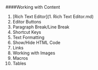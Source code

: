 ####Working with Content
1. [Rich Text Editor](1. Rich Text Editor.md)
  1. Editor Buttons
  2. Paragraph Break/Line Break
  3. Shortcut Keys
  4. Text Formatting
  5.  Show/Hide HTML Code
  6.  Links
  7.  Working with Images
  8.  Macros
  9.  Tables